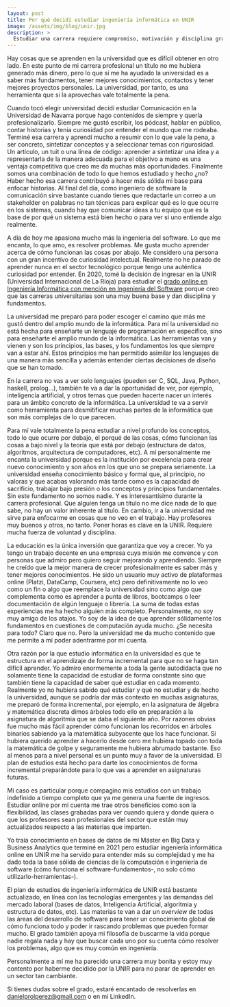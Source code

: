 ```yaml
---
layout: post
title: Por qué decidí estudiar ingeniería informática en UNIR
image: /assets/img/blog/unir.jpg
description: >
  Estudiar una carrera requiere compromiso, motivación y disciplina grande porque son mínimo 4 años de tu tiempo. En este post te cuento por qué estudiar esta carrera con especialización en Ingeniería del Software y por qué considero que es una buena opción entrar en una universidad online como UNIR.  <!--more-->
---
```


Hay cosas que se aprenden en la universidad que es difícil obtener en otro lado. En este punto de mi carrera profesional un título no me hubiera generado más dinero, pero lo que sí me ha ayudado la universidad es a saber más fundamentos, tener mejores conocimientos, contactos y tener mejores proyectos personales. La universidad, por tanto, es una herramienta que si la aprovechas vale totalmente la pena.

<!--more-->

Cuando tocó elegir universidad decidí estudiar Comunicación en la Universidad de Navarra porque hago contenidos de siempre y quería profesionalizarlo. Siempre me gustó escribir, los pódcast, hablar en público, contar historias y tenía curiosidad por entender el mundo que me rodeaba. Terminé esa carrera y aprendí mucho a resumir con lo que vale la pena, a ser concreto, sintetizar conceptos y a seleccionar temas con rigurosidad. Un artículo, un tuit o una línea de código: aprender a sintetizar una idea y a representarla de la manera adecuada para el objetivo a mano es una ventaja competitiva que creo me da muchas más oportunidades. Finalmente somos una combinación de todo lo que hemos estudiado y hecho ¿no? Haber hecho esa carrera contribuyó a hacer más sólida mi base para enfocar historias. Al final del día, como ingeniero de software la comunicación sirve bastante cuando tienes que redactarle un correo a un stakeholder en palabras no tan técnicas para explicar qué es lo que ocurre en los sistemas, cuando hay que comunicar ideas a tu equipo que es la base de por qué un sistema está bien hecho o para ver si uno entiende algo realmente. 

A día de hoy me apasiona mucho más la ingeniería del software. Lo que me encanta, lo que amo, es resolver problemas. Me gusta mucho aprender acerca de cómo funcionan las cosas por abajo. Me considero una persona con un gran incentivo de curiosidad intelectual. Realmente no he parado de aprender nunca en el sector tecnológico porque tengo una auténtica curiosidad por entender. En 2020, tomé la decisión de ingresar en la UNIR (Universidad Internacional de La Rioja) para estudiar el <a href="https://dprol.github.io/blog/hydejack/2024-07-17-asignaturas-informatica/">grado online en Ingeniería Informática con mención en Ingeniería del Software</a> porque creo que las carreras universitarias son una muy buena base y dan disciplina y fundamentos.

La universidad me preparó para poder escoger el camino que más me gustó dentro del amplio mundo de la informática. Para mí la universidad no está hecha para enseñarte un lenguaje de programación en específico, sino para enseñarte el amplio mundo de la informática. Las herramientas van y vienen y son los principios, las bases, y los fundamentos los que siempre van a estar ahí. Estos principios me han permitido asimilar los lenguajes de una manera más sencilla y además entender ciertas decisiones de diseño que se han tomado. 

En la carrera no vas a ver solo lenguajes (pueden ser C, SQL, Java, Python, haskell, prolog...), también te va a dar la oportunidad de ver, por ejemplo, inteligencia artificial, y otros temas que pueden hacerte nacer un interés para un ámbito concreto de la informática. La universidad te va a servir como herramienta para desmitificar muchas partes de la informática que son más complejas de lo que parecen.

Para mí vale totalmente la pena estudiar a nivel profundo los conceptos, todo lo que ocurre por debajo, el porqué de las cosas, cómo funcionan las cosas a bajo nivel y la teoría que está por debajo (estructura de datos, algoritmos, arquitectura de computadores, etc). A mí personalmente me encanta la universidad porque es la institución por excelencia para crear nuevo conocimiento y son años en los que uno se prepara seriamente. La universidad enseña conocimiento básico y formal que, al principio, no valoras y que acabas valorando más tarde como es la capacidad de sacrificio, trabajar bajo presión o los conceptos y principios fundamentales. Sin este fundamento no somos nadie. Y es interesantísimo durante la carrera profesional. Que alguien tenga un título no me dice nada de lo que sabe, no hay un valor inherente al título. En cambio, ir a la universidad me sirve para enfocarme en cosas que no veo en el trabajo. Hay profesores muy buenos y otros, no tanto. Poner horas es clave en la UNIR. Requiere mucha fuerza de voluntad y disciplina.

La educación es la única inversión que garantiza que voy a crecer. Yo ya tengo un trabajo decente en una empresa cuya misión me convence y con personas que admiro pero quiero seguir mejorando y aprendiendo. Siempre he creído que la mejor manera de crecer profesionalmente es saber más y tener mejores conocimientos. He sido un usuario muy activo de plataformas online (Platzi, DataCamp, Coursera, etc) pero definitivamente no lo veo como un fin o algo que reemplace la universidad sino como algo que complementa como es aprender a punta de libros, bootcamps o leer documentación de algún lenguaje o librería. La suma de todas estas experiencias me ha hecho alguien más completo. Personalmente, no soy muy amigo de los atajos. Yo soy de la idea de que aprender sólidamente los fundamentos en cuestiones de computación ayuda mucho. ¿Se necesita para todo? Claro que no. Pero la universidad me da mucho contenido que me permite a mí poder adentrarme por mi cuenta.

Otra razón por la que estudio informática en la universidad es que te estructura en el aprendizaje de forma incremental para que no se haga tan difícil aprender. Yo admiro enormemente a toda la gente autodidacta que no solamente tiene la capacidad de estudiar de forma constante sino que también tiene la capacidad de saber qué estudiar en cada momento. Realmente yo no hubiera sabido qué estudiar y qué no estudiar y de hecho la universidad, aunque se podría dar más contexto en muchas asignaturas, me preparó de forma incremental, por ejemplo, en la asignatura de álgebra y matemática discreta dimos árboles todo ello en preparación a la asignatura de algoritmia que se daba el siguiente año. Por razones obvias fue mucho más fácil aprender cómo funcionan los recorridos en árboles binarios sabiendo ya la matemática subyacente que los hace funcionar. Si hubiera querido aprender a hacerlo desde cero me hubiera topado con toda la matemática de golpe y seguramente me hubiera abrumado bastante. Eso al menos para a nivel personal es un punto muy a favor de la universidad. El plan de estudios está hecho para darte los conocimientos de forma incremental preparándote para lo que vas a aprender en asignaturas futuras.

Mi caso es particular porque compagino mis estudios con un trabajo indefinido a tiempo completo que ya me genera una fuente de ingresos. Estudiar online por mi cuenta me trae otros beneficios como son la flexibilidad, las clases grabadas para ver cuando quiera y donde quiera o que los profesores sean profesionales del sector que están muy actualizados respecto a las materias que imparten.

Yo traía conocimiento en bases de datos de mi Máster en Big Data y Business Analytics que terminé en 2021 pero estudiar ingeniería informática online en UNIR me ha servido para entender más su complejidad y me ha dado toda la base sólida de ciencias de la computación e ingeniería de software (cómo funciona el software-fundamentos-, no solo cómo utilizarlo-herramientas-). 

El plan de estudios de ingeniería informática de UNIR está bastante actualizado, en línea con las tecnologías emergentes y las demandas del mercado laboral (bases de datos, Inteligencia Artificial, algoritmia y estructura de datos, etc). Las materias te van a dar un *overview* de todas las áreas del desarrollo de software para tener un conocimiento global de cómo funciona todo y poder ir rascando problemas que pueden formar mucho. El grado también apoya mi filosofía de buscarme la vida porque nadie regala nada y hay que buscar cada uno por su cuenta cómo resolver los problemas, algo que es muy común en ingeniería. 

Personalmente a mí me ha parecido una carrera muy bonita y estoy muy contento por haberme decidido por la UNIR para no parar de aprender en un sector tan cambiante. 

Si tienes dudas sobre el grado, estaré encantado de resolverlas en danielprolperez@gmail.com o en mi LinkedIn.
